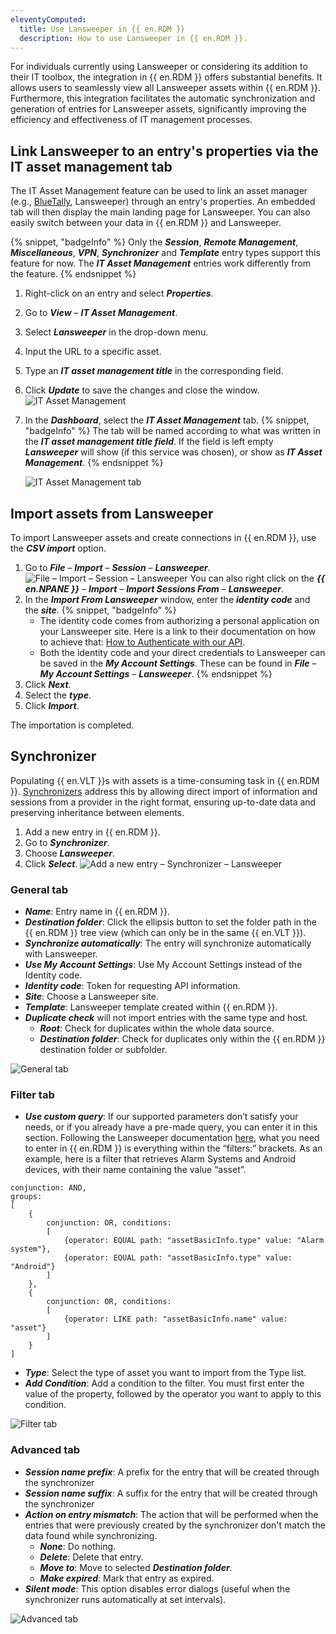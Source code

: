 ```yaml
---
eleventyComputed:
  title: Use Lansweeper in {{ en.RDM }}
  description: How to use Lansweeper in {{ en.RDM }}.
---
```

For individuals currently using Lansweeper or considering its addition to their IT toolbox, the integration in {{ en.RDM }} offers substantial benefits. It allows users to seamlessly view all Lansweeper assets within {{ en.RDM }}. Furthermore, this integration facilitates the automatic synchronization and generation of entries for Lansweeper assets, significantly improving the efficiency and effectiveness of IT management processes.

## Link Lansweeper to an entry's properties via the IT asset management tab
The IT Asset Management feature can be used to link an asset manager (e.g., [BlueTally](/kb/remote-desktop-manager/how-to-articles/it-asset-management/), Lansweeper) through an entry's properties. An embedded tab will then display the main landing page for Lansweeper. You can also easily switch between your data in {{ en.RDM }} and Lansweeper.

{% snippet, "badgeInfo" %}
Only the ***Session***, ***Remote Management***, ***Miscellaneous***, ***VPN***, ***Synchronizer*** and ***Template*** entry types support this feature for now. The ***IT Asset Management*** entries work differently from the feature.
{% endsnippet %}

1. Right-click on an entry and select ***Properties***.
1. Go to ***View*** – ***IT Asset Management***.
1. Select ***Lansweeper*** in the drop-down menu.
1. Input the URL to a specific asset.
1. Type an ***IT asset management title*** in the corresponding field.
1. Click ***Update*** to save the changes and close the window.
![IT Asset Management](https://cdnweb.devolutions.net/docs/docs_en_kb_KB6165.png)
1. In the ***Dashboard***, select the ***IT Asset Management*** tab.
   {% snippet, "badgeInfo" %}
   The tab will be named according to what was written in the ***IT asset management title field***. If the field is left empty ***Lansweeper*** will show (if this service was chosen), or show as ***IT Asset Management***.
   {% endsnippet %}

   ![ IT Asset Management tab](https://cdnweb.devolutions.net/docs/docs_en_kb_KB6176.png)

## Import assets from Lansweeper
To import Lansweeper assets and create connections in {{ en.RDM }}, use the ***CSV import*** option.

1. Go to ***File*** – ***Import*** – ***Session*** – ***Lansweeper***.
![File – Import – Session – Lansweeper](https://cdnweb.devolutions.net/docs/docs_en_kb_KB6175.png)
You can also right click on the ***{{ en.NPANE }}*** – ***Import*** – ***Import Sessions From*** – ***Lansweeper***.
1. In the ***Import From Lansweeper*** window, enter the ***identity code*** and the ***site***.
   {% snippet, "badgeInfo" %}
   * The identity code comes from authorizing a personal application on your Lansweeper site. Here is a link to their documentation on how to achieve that: [How to Authenticate with our API](https://docs.lansweeper.com/DOCS/API/AUTHENTICATE#personal-application).
   * Both the identity code and your direct credentials to Lansweeper can be saved in the ***My Account Settings***. These can be found in ***File*** – ***My Account Settings*** – ***Lansweeper***.
   {% endsnippet %}
1. Click ***Next***.
1. Select the ***type***.
1. Click ***Import***.

The importation is completed.

## Synchronizer
Populating {{ en.VLT }}s with assets is a time-consuming task in {{ en.RDM }}. [Synchronizers](/rdm/windows/concepts/advanced-concepts/synchronizers/) address this by allowing direct import of information and sessions from a provider in the right format, ensuring up-to-date data and preserving inheritance between elements.

1. Add a new entry in {{ en.RDM }}.
1. Go to ***Synchronizer***.
1. Choose ***Lansweeper***.
1. Click ***Select***.
![Add a new entry – Synchronizer – Lansweeper](https://cdnweb.devolutions.net/docs/docs_en_kb_KB6167.png)

### General tab
* ***Name***: Entry name in {{ en.RDM }}.
* ***Destination folder***: Click the ellipsis button to set the folder path in the {{ en.RDM }} tree view (which can only be in the same {{ en.VLT }}).
* ***Synchronize automatically***: The entry will synchronize automatically with Lansweeper.
* ***Use My Account Settings***: Use My Account Settings instead of the Identity code.
* ***Identity code***: Token for requesting API information.
* ***Site***: Choose a Lansweeper site.
* ***Template***: Lansweeper template created within {{ en.RDM }}.
* ***Duplicate check*** will not import entries with the same type and host.
    * ***Root***: Check for duplicates within the whole data source.
    * ***Destination folder***: Check for duplicates only within the {{ en.RDM }} destination folder or subfolder.

![General tab](https://cdnweb.devolutions.net/docs/docs_en_kb_KB6173.png)

### Filter tab
* ***Use custom query***: If our supported parameters don’t satisfy your needs, or if you already have a pre-made query, you can enter it in this section. Following the
Lansweeper documentation [here](https://docs.lansweeper.com/docs/api/getting-data#filtered-query), what you need to enter in {{ en.RDM }} is everything within the “filters:” brackets. As an example, here is a filter that retrieves Alarm Systems and Android devices, with their name containing the value “asset”.

```
conjunction: AND,
groups:
[
	{
		conjunction: OR, conditions:
		[
			{operator: EQUAL path: "assetBasicInfo.type" value: "Alarm system"},
			{operator: EQUAL path: "assetBasicInfo.type" value: "Android"}
		]
	},
	{
		conjunction: OR, conditions:
		[
			{operator: LIKE path: "assetBasicInfo.name" value: "asset"}
		]
	}
]
```
* ***Type***: Select the type of asset you want to import from the Type list.
* ***Add Condition***:  Add a condition to the filter. You must first enter the value of the property, followed by the operator you want to apply to this condition.

![Filter tab](https://cdnweb.devolutions.net/docs/docs_en_kb_KB6171.png)

### Advanced tab
* ***Session name prefix***: A prefix for the entry that will be created through the synchronizer
* ***Session name suffix***: A suffix for the entry that will be created through the synchronizer
* ***Action on entry mismatch***: The action that will be performed when the entries that were previously created by the synchronizer don't match the data found while synchronizing.
    * ***None***: Do nothing.
    * ***Delete***: Delete that entry.
    * ***Move to***: Move to selected ***Destination folder***.
    * ***Make expired***: Mark that entry as expired.
* ***Silent mode***: This option disables error dialogs (useful when the synchronizer runs automatically at set intervals).

![Advanced tab](https://cdnweb.devolutions.net/docs/docs_en_kb_KB6174.png)
